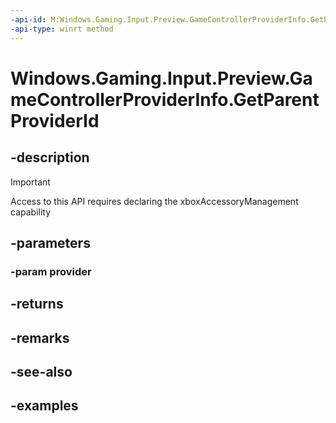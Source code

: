```yaml
---
-api-id: M:Windows.Gaming.Input.Preview.GameControllerProviderInfo.GetParentProviderId(Windows.Gaming.Input.IGameControllerProvider)
-api-type: winrt method
---
```


<!-- Method syntax.
public string GameControllerProviderInfo.GetParentProviderId(IGameControllerProvider provider)
-->

# Windows.Gaming.Input.Preview.GameControllerProviderInfo.GetParentProviderId

## -description

> [!IMPORTANT]
> Access to this API requires declaring the xboxAccessoryManagement capability

## -parameters

### -param provider

## -returns

## -remarks

## -see-also

## -examples
